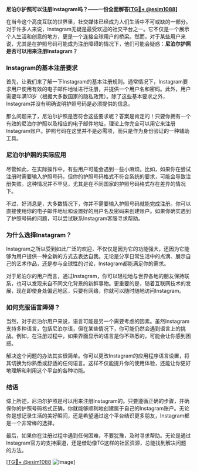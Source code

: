 **尼泊尔护照可以注册Instagram吗？——一份全面解答[[TG💪+ @esim1088](https://t.me/s/esim1088)]**

在当今这个高度互联的世界里，社交媒体已经成为人们生活中不可或缺的一部分。对于许多人来说，Instagram无疑是最受欢迎的社交平台之一。它不仅是一个展示个人生活和创意的地方，更是一个连接全球用户的桥梁。然而，对于某些用户来说，尤其是在护照号码可能成为注册障碍的情况下，他们可能会疑惑：**尼泊尔护照是否可以用来注册Instagram？**

### Instagram的基本注册要求

首先，让我们来了解一下Instagram的基本注册规则。通常情况下，Instagram要求用户使用有效的电子邮件地址进行注册，并提供一个用户名和密码。此外，用户需要年满13岁（根据大多数国家的隐私政策）。除了这些基本要求之外，Instagram并没有明确说明护照号码是必须提供的信息。

那么问题来了，尼泊尔护照是否符合这些要求呢？答案是肯定的！只要你拥有一个有效的尼泊尔护照以及相应的电子邮件地址，理论上你完全可以用它来注册Instagram账户。护照号码在这里并不是必需项，而只是作为身份验证的一种辅助工具。

### 尼泊尔护照的实际应用

尽管如此，在实际操作中，有些用户可能会遇到一些小麻烦。比如，如果你在尝试注册时需要输入护照号码，但你的护照号码格式不符合系统的要求，可能会导致注册失败。这种情况并不罕见，尤其是在不同国家的护照号码格式存在差异的情况下。

不过，好消息是，大多数情况下，你并不需要输入护照号码就能完成注册。你可以直接使用你的电子邮件地址和设置好的用户名及密码来创建账户。如果你确实遇到了护照号码的问题，可以尝试联系Instagram客服寻求帮助。

### 为什么选择Instagram？

Instagram之所以受到如此广泛的欢迎，不仅仅是因为它的功能强大，还因为它能够为用户提供一种全新的方式去表达自我。无论是分享日常生活中的点滴、展示自己的艺术作品，还是参与全球性的讨论，Instagram都能满足你的需求。

对于尼泊尔的用户而言，通过Instagram，你可以轻松地与世界各地的朋友保持联系，也可以发现来自不同文化背景的新鲜事物。更重要的是，随着互联网技术的发展，现在即使身处偏远地区，只要有网络，你就可以随时随地访问Instagram。

### 如何克服语言障碍？

当然，对于尼泊尔用户来说，语言可能是另一个需要考虑的因素。虽然Instagram支持多种语言，包括尼泊尔语，但在某些情况下，你可能仍然会遇到语言上的挑战。例如，在注册过程中，如果界面显示的语言是你不熟悉的，可能会让你感到困惑。

解决这个问题的办法其实很简单。你可以更改Instagram的应用程序语言设置，将其切换为你熟悉或舒适的任何语言。这样不仅能提升你的使用体验，还能让你更好地理解和利用这个平台的各种功能。

### 结语

综上所述，尼泊尔护照是可以用来注册Instagram的。只要遵循正确的步骤，并确保你的护照号码格式正确，你就能够顺利地创建属于自己的Instagram账户。无论你是想记录生活的美好瞬间，还是希望通过这个平台结识更多朋友，Instagram都是一个非常棒的选择。

最后，如果你在注册过程中遇到任何困难，不要犹豫，及时寻求帮助。无论是通过Instagram官方的支持渠道，还是借助像TG这样的社区资源，总能找到解决问题的方法。

[[TG💪+ @esim1088](https://t.me/s/esim1088) ![Image](https://i.postimg.cc/4NQfJmqS/Snipaste-2025-05-13-00-14-12.png)]